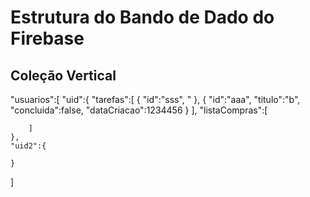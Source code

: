 # Estrutura do Bando de Dado do Firebase

## Coleção Vertical

"usuarios":[
    "uid":{
        "tarefas":[
            {
                "id":"sss",
                "
            },
            {
                 "id":"aaa",
                 "titulo":"b",
                 "concluida":false,
                 "dataCriacao":1234456
            }
        ],
        "listaCompras":[

        ]
    },
    "uid2":{
        
    }
]